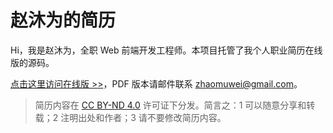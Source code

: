 # 赵沐为的简历

Hi，我是赵沐为，全职 Web 前端开发工程师。本项目托管了我个人职业简历在线版的源码。

[点击这里访问在线版 >>](https://zhaomuwei.pro/)，PDF 版本请邮件联系 [zhaomuwei@gmail.com](mailto:zhaomuwei@gmail.com)。

> 简历内容在 [CC BY-ND 4.0](https://creativecommons.org/licenses/by-nd/4.0/) 许可证下分发。简言之：1 可以随意分享和转载；2 注明出处和作者；3 请不要修改简历内容。
